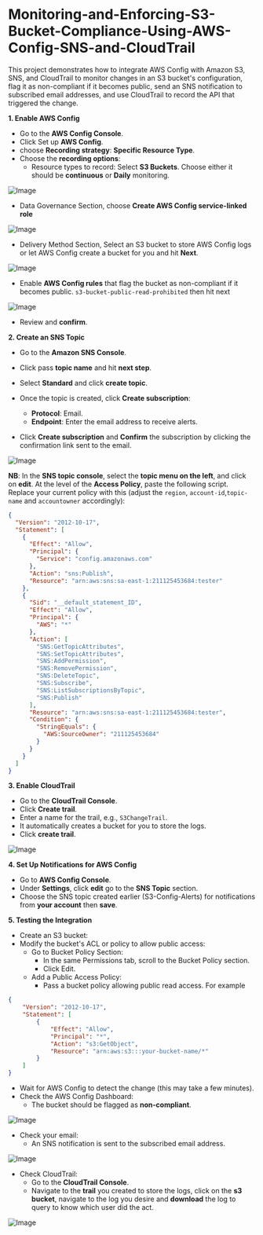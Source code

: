 # Monitoring-and-Enforcing-S3-Bucket-Compliance-Using-AWS-Config-SNS-and-CloudTrail
This project demonstrates how to integrate AWS Config with Amazon S3, SNS, and CloudTrail to monitor changes in an S3 bucket's configuration, flag it as non-compliant if it becomes public, send an SNS notification to subscribed email addresses, and use CloudTrail to record the API that triggered the change.

**1. Enable AWS Config**
- Go to the **AWS Config Console**.
- Click Set up **AWS Config**.
- choose **Recording strategy**: **Specific Resource Type**.
- Choose the **recording options**:
     - Resource types to record: Select **S3 Buckets**. Choose either it should be **continuous** or **Daily** monitoring.
 
![Image](https://github.com/user-attachments/assets/80a6bcd7-5641-444f-ae56-dd69c0a2b15b)

- Data Governance Section, choose **Create AWS Config service-linked role**

![Image](https://github.com/user-attachments/assets/8d064cd6-bd84-4e72-96d8-1fd5ee74e321)

- Delivery Method Section, Select an S3 bucket to store AWS Config logs or let AWS Config create a bucket for you and hit **Next**.

![Image](https://github.com/user-attachments/assets/93c0814a-2751-45f0-b581-1c57678aff43)

- Enable **AWS Config rules** that flag the bucket as non-compliant if it becomes public. ```s3-bucket-public-read-prohibited``` then hit next

![Image](https://github.com/user-attachments/assets/aa8858f6-1a47-4ba6-9cf3-23c06efa054b)

- Review and **confirm**.

**2. Create an SNS Topic**
- Go to the **Amazon SNS Console**.
- Click pass **topic name** and hit **next step**.
- Select **Standard** and click **create topic**.
- Once the topic is created, click **Create subscription**:
     - **Protocol**: Email.
     - **Endpoint**: Enter the email address to receive alerts.

- Click **Create subscription** and **Confirm** the subscription by clicking the confirmation link sent to the email.

![Image](https://github.com/user-attachments/assets/06982bee-e117-4c2a-baac-dae2ff2d8a75)


**NB**: In the **SNS topic console**, select the **topic menu on the left**, and click on **edit**. At the level of the **Access Policy**, paste the following script. Replace your current policy with this (adjust the ```region```, ```account-id```,```topic-name``` and ```accountowner``` accordingly):

```json
{
  "Version": "2012-10-17",
  "Statement": [
    {
      "Effect": "Allow",
      "Principal": {
        "Service": "config.amazonaws.com"
      },
      "Action": "sns:Publish",
      "Resource": "arn:aws:sns:sa-east-1:211125453684:tester"
    },
    {
      "Sid": "__default_statement_ID",
      "Effect": "Allow",
      "Principal": {
        "AWS": "*"
      },
      "Action": [
        "SNS:GetTopicAttributes",
        "SNS:SetTopicAttributes",
        "SNS:AddPermission",
        "SNS:RemovePermission",
        "SNS:DeleteTopic",
        "SNS:Subscribe",
        "SNS:ListSubscriptionsByTopic",
        "SNS:Publish"
      ],
      "Resource": "arn:aws:sns:sa-east-1:211125453684:tester",
      "Condition": {
        "StringEquals": {
          "AWS:SourceOwner": "211125453684"
        }
      }
    }
  ]
}
```


**3. Enable CloudTrail**
- Go to the **CloudTrail Console**.
- Click **Create trail**.
- Enter a name for the trail, e.g., ```S3ChangeTrail```.
- It automatically creates a bucket for you to store the logs.
- Click **create trail**.

![Image](https://github.com/user-attachments/assets/eaa3c51f-aaa7-493f-8653-655f1edeca1c)

**4. Set Up Notifications for AWS Config**
- Go to **AWS Config Console**.
- Under **Settings**, click **edit** go to the **SNS Topic** section.
- Choose the SNS topic created earlier (S3-Config-Alerts) for notifications from **your account** then **save**.

**5. Testing the Integration**
- Create an S3 bucket:
- Modify the bucket's ACL or policy to allow public access:
     - Go to Bucket Policy Section:
          - In the same Permissions tab, scroll to the Bucket Policy section.
          - Click Edit.
     - Add a Public Access Policy:
          - Pass a bucket policy allowing public read access. For example
            
```json
{
    "Version": "2012-10-17",
    "Statement": [
        {
            "Effect": "Allow",
            "Principal": "*",
            "Action": "s3:GetObject",
            "Resource": "arn:aws:s3:::your-bucket-name/*"
        }
    ]
}
```
- Wait for AWS Config to detect the change (this may take a few minutes).
- Check the AWS Config Dashboard:
     - The bucket should be flagged as **non-compliant**.

![Image](https://github.com/user-attachments/assets/08418e95-f79b-426d-8c62-5494ef4fd298)
 
- Check your email:
     - An SNS notification is sent to the subscribed email address.

![Image](https://github.com/user-attachments/assets/ac31c51a-d369-44ed-bad8-c861e52260cf)

- Check CloudTrail:
     - Go to the **CloudTrail Console**.
     - Navigate to the **trail** you created to store the logs, click on the **s3 bucket**, navigate to the log you desire and **download** the log to query to know which user did the act.

![Image](https://github.com/user-attachments/assets/e62599fb-5d40-4674-9af6-dabf99a070ac)


